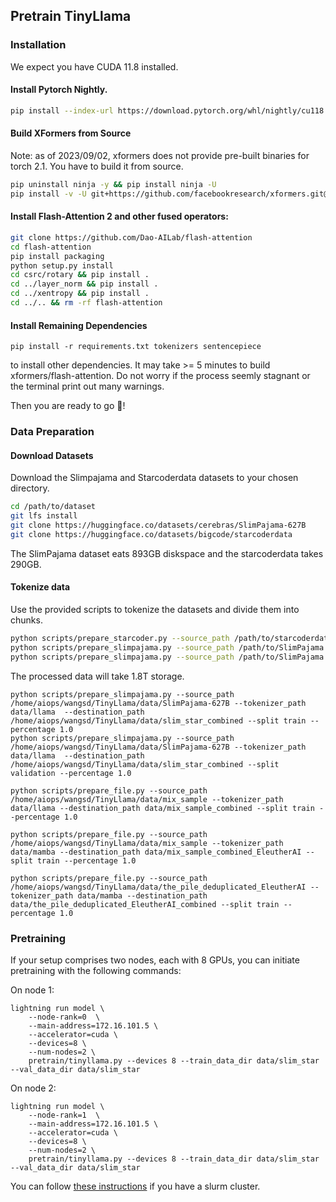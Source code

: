 ## Pretrain TinyLlama

### Installation
We expect you have CUDA 11.8 installed.
#### Install Pytorch Nightly.
```bash
pip install --index-url https://download.pytorch.org/whl/nightly/cu118 --pre 'torch==2.1.0dev'
```
#### Build XFormers from Source
Note: as of 2023/09/02, xformers does not provide pre-built binaries for torch 2.1. You have to build it from source.
```bash
pip uninstall ninja -y && pip install ninja -U
pip install -v -U git+https://github.com/facebookresearch/xformers.git@main#egg=xformers
```


#### Install Flash-Attention 2 and other fused operators:
```bash
git clone https://github.com/Dao-AILab/flash-attention
cd flash-attention
pip install packaging
python setup.py install
cd csrc/rotary && pip install .
cd ../layer_norm && pip install .
cd ../xentropy && pip install .
cd ../.. && rm -rf flash-attention
```
#### Install Remaining Dependencies
```
pip install -r requirements.txt tokenizers sentencepiece
```
to install other dependencies.
It may take >= 5 minutes to build xformers/flash-attention. Do not worry if the process seemly stagnant or the terminal print out many warnings.

Then you are ready to go 🎉!

### Data Preparation

#### Download Datasets
Download the Slimpajama and Starcoderdata datasets to your chosen directory.
```bash
cd /path/to/dataset
git lfs install
git clone https://huggingface.co/datasets/cerebras/SlimPajama-627B
git clone https://huggingface.co/datasets/bigcode/starcoderdata
```
The SlimPajama dataset eats 893GB diskspace and the starcoderdata takes 290GB.

#### Tokenize data
Use the provided scripts to tokenize the datasets and divide them into chunks.
```bash
python scripts/prepare_starcoder.py --source_path /path/to/starcoderdata/ --tokenizer_path data/llama --destination_path data/slim_star_combined --split train --percentage 1.0
python scripts/prepare_slimpajama.py --source_path /path/to/SlimPajama --tokenizer_path data/llama  --destination_path data/slim_star_combined --split validation --percentage 1.0
python scripts/prepare_slimpajama.py --source_path /path/to/SlimPajama --tokenizer_path data/llama  --destination_path data/slim_star_combined --split train --percentage 1.0
```
The processed data will take 1.8T storage.

```
python scripts/prepare_slimpajama.py --source_path /home/aiops/wangsd/TinyLlama/data/SlimPajama-627B --tokenizer_path data/llama  --destination_path /home/aiops/wangsd/TinyLlama/data/slim_star_combined --split train --percentage 1.0
python scripts/prepare_slimpajama.py --source_path /home/aiops/wangsd/TinyLlama/data/SlimPajama-627B --tokenizer_path data/llama  --destination_path /home/aiops/wangsd/TinyLlama/data/slim_star_combined --split validation --percentage 1.0

python scripts/prepare_file.py --source_path /home/aiops/wangsd/TinyLlama/data/mix_sample --tokenizer_path data/llama --destination_path data/mix_sample_combined --split train --percentage 1.0

python scripts/prepare_file.py --source_path /home/aiops/wangsd/TinyLlama/data/mix_sample --tokenizer_path data/mamba --destination_path data/mix_sample_combined_EleutherAI --split train --percentage 1.0

python scripts/prepare_file.py --source_path /home/aiops/wangsd/TinyLlama/data/the_pile_deduplicated_EleutherAI --tokenizer_path data/mamba --destination_path data/the_pile_deduplicated_EleutherAI_combined --split train --percentage 1.0
```

### Pretraining
If your setup comprises two nodes, each with 8 GPUs, you can initiate pretraining with the following commands:

On node 1:
```
lightning run model \
    --node-rank=0  \
    --main-address=172.16.101.5 \
    --accelerator=cuda \
    --devices=8 \
    --num-nodes=2 \
    pretrain/tinyllama.py --devices 8 --train_data_dir data/slim_star  --val_data_dir data/slim_star
```
On node 2:
```
lightning run model \
    --node-rank=1  \
    --main-address=172.16.101.5 \
    --accelerator=cuda \
    --devices=8 \
    --num-nodes=2 \
    pretrain/tinyllama.py --devices 8 --train_data_dir data/slim_star   --val_data_dir data/slim_star
```
You can follow [these instructions](https://lightning.ai/docs/fabric/stable/guide/multi_node/slurm.html) if you have a slurm cluster.
